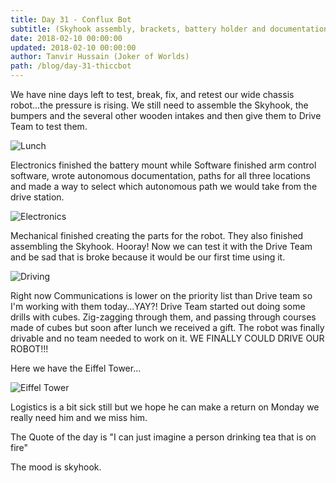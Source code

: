 ```yaml
---
title: Day 31 - Conflux Bot
subtitle: (Skyhook assembly, brackets, battery holder and documentation)
date: 2018-02-10 00:00:00
updated: 2018-02-10 00:00:00
author: Tanvir Hussain (Joker of Worlds)
path: /blog/day-31-thiccbot
---
```


We have nine days left to test, break, fix, and retest our wide chassis robot...the pressure is rising. We still need to assemble the Skyhook, the bumpers and the several other wooden intakes and then give them to Drive Team to test them.

![Lunch](/images/20180210/lunch.jpg)

Electronics finished the battery mount while Software finished arm control software, wrote autonomous documentation, paths for all three locations and made a way to select which autonomous path we would take from the drive station.

![Electronics](/images/20180210/electrical.jpg)

Mechanical finished creating the parts for the robot. They also finished assembling the Skyhook. Hooray! Now we can test it with the Drive Team and be sad that is broke because it would be our first time using it.

![Driving](/images/20180210/driving.jpg)

Right now Communications is lower on the priority list than Drive team so I'm working with them today...YAY?! Drive Team started out doing some drills with cubes. Zig-zagging through them, and passing through courses made of cubes but soon after lunch we received a gift. The robot was finally drivable and no team needed to work on it. WE FINALLY COULD DRIVE OUR ROBOT!!!

Here we have the Eiffel Tower...

![Eiffel Tower](/images/20180210/eiffel.jpg)

Logistics is a bit sick still but we hope he can make a return on Monday we really need him and we miss him.

The Quote of the day is "I can just imagine a person drinking tea that is on fire"

The mood is skyhook.